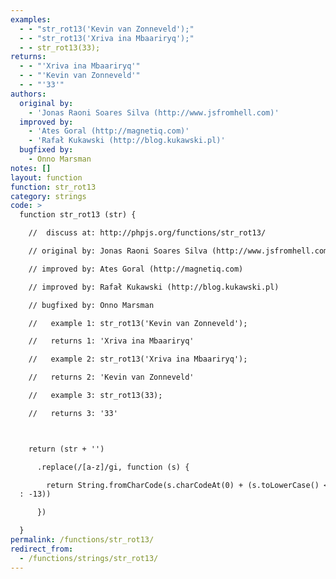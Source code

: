 ```yaml
---
examples:
  - - "str_rot13('Kevin van Zonneveld');"
  - - "str_rot13('Xriva ina Mbaariryq');"
  - - str_rot13(33);
returns:
  - - "'Xriva ina Mbaariryq'"
  - - "'Kevin van Zonneveld'"
  - - "'33'"
authors:
  original by:
    - 'Jonas Raoni Soares Silva (http://www.jsfromhell.com)'
  improved by:
    - 'Ates Goral (http://magnetiq.com)'
    - 'Rafał Kukawski (http://blog.kukawski.pl)'
  bugfixed by:
    - Onno Marsman
notes: []
layout: function
function: str_rot13
category: strings
code: >
  function str_rot13 (str) {

    //  discuss at: http://phpjs.org/functions/str_rot13/

    // original by: Jonas Raoni Soares Silva (http://www.jsfromhell.com)

    // improved by: Ates Goral (http://magnetiq.com)

    // improved by: Rafał Kukawski (http://blog.kukawski.pl)

    // bugfixed by: Onno Marsman

    //   example 1: str_rot13('Kevin van Zonneveld');

    //   returns 1: 'Xriva ina Mbaariryq'

    //   example 2: str_rot13('Xriva ina Mbaariryq');

    //   returns 2: 'Kevin van Zonneveld'

    //   example 3: str_rot13(33);

    //   returns 3: '33'



    return (str + '')

      .replace(/[a-z]/gi, function (s) {

        return String.fromCharCode(s.charCodeAt(0) + (s.toLowerCase() < 'n' ? 13
  : -13))

      })

  }
permalink: /functions/str_rot13/
redirect_from:
  - /functions/strings/str_rot13/
---
```


<!-- WARNING! This file is auto generated by `npm run web:inject`, do not edit by hand -->
